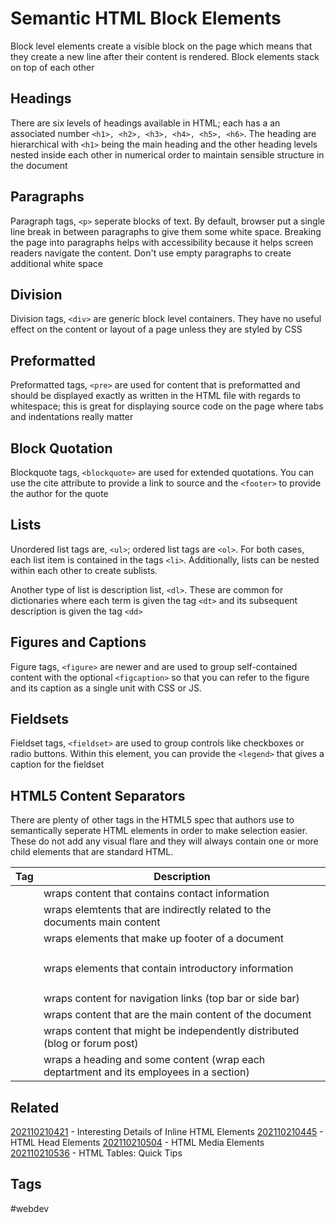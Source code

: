 # Semantic HTML Block Elements
Block level elements create a visible block on the page which means that they
create a new line after their content is rendered. Block elements stack on top
of each other


## Headings
There are six levels of headings available in HTML; each has a an associated
number ```<h1>, <h2>, <h3>, <h4>, <h5>, <h6>```. The heading are hierarchical
with ```<h1>``` being the main heading and the other heading levels nested
inside each other in numerical order to maintain sensible structure in the 
document


## Paragraphs
Paragraph tags, ```<p>``` seperate blocks of text. By default, browser put a
single line break in between paragraphs to give them some white space. Breaking
the page into paragraphs helps with accessibility because it helps screen
readers navigate the content. Don't use empty paragraphs to create additional
white space


## Division
Division tags, ```<div>``` are generic block level containers. They have no
useful effect on the content or layout of a page unless they are styled by CSS


## Preformatted
Preformatted tags, ```<pre>``` are used for content that is preformatted and
should be displayed exactly as written in the HTML file with regards to
whitespace; this is great for displaying source code on the page where tabs
and indentations really matter


## Block Quotation
Blockquote tags, ```<blockquote>``` are used for extended quotations. You can
use the cite attribute to provide a link to source and the ```<footer>``` to
provide the author for the quote


## Lists
Unordered list tags are, ```<ul>```; ordered list tags are ```<ol>```. For both
cases, each list item is contained in the tags ```<li>```. Additionally, lists
can be nested within each other to create sublists.

Another type of list is description list, ```<dl>```.  These are common for
dictionaries where each term is given the tag ```<dt>``` and its subsequent
description is given the tag ```<dd>```


## Figures and Captions
Figure tags, ```<figure>``` are newer and are used to group self-contained
content with the optional ```<figcaption>``` so that you can refer to the
figure and its caption as a single unit with CSS or JS.


## Fieldsets
Fieldset tags, ```<fieldset>``` are used to group controls like checkboxes or
radio buttons. Within this element, you can provide the ```<legend>``` that
gives a caption for the fieldset


## HTML5 Content Separators
There are plenty of other tags in the HTML5 spec that authors use to
semantically seperate HTML elements in order to make selection easier. These do
not add any visual flare and they will always contain one or more child elements
that are standard HTML.

|   Tag         |   Description
|   :-:         |   -
|   <address>   |   wraps content that contains contact information
|   <aside>     |   wraps elemtents that are indirectly related to the documents main content
|   <footer>    |   wraps elements that make up footer of a document
|   <header>    |   wraps elements that contain introductory information
|   <nav>       |   wraps content for navigation links (top bar or side bar)
|   <main>      |   wraps content that are the main content of the document
|   <article>   |   wraps content that might be independently distributed (blog or forum post)
|   <selection> |   wraps a heading and some content (wrap each deptartment and its employees in a section)


## Related
[202110210421](../202110210421) - Interesting Details of Inline HTML Elements
[202110210445](../202110210445) - HTML Head Elements
[202110210504](../202110210504) - HTML Media Elements
[202110210536](../202110210536) - HTML Tables: Quick Tips


## Tags
#webdev
